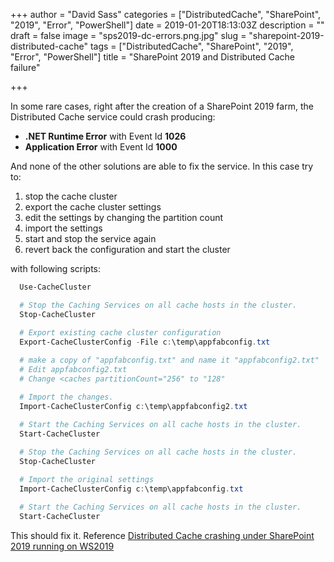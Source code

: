 +++
author = "David Sass"
categories = ["DistributedCache", "SharePoint", "2019", "Error", "PowerShell"]
date = 2019-01-20T18:13:03Z
description = ""
draft = false
image = "sps2019-dc-errors.png.jpg"
slug = "sharepoint-2019-distributed-cache"
tags = ["DistributedCache", "SharePoint", "2019", "Error", "PowerShell"]
title = "SharePoint 2019 and Distributed Cache failure"

+++


In some rare cases, right after the creation of a SharePoint 2019 farm, the Distributed Cache service could crash producing:
- **.NET Runtime Error** with Event Id **1026**
- **Application Error** with Event Id **1000**

And none of the other solutions are able to fix the service. In this case try to:

  1. stop the cache cluster
  2. export the cache cluster settings
  2. edit the settings by changing the partition count
  3. import the settings 
  4. start and stop the service again
  5. revert back the configuration and start the cluster

with following scripts:

``` powershell
  Use-CacheCluster

  # Stop the Caching Services on all cache hosts in the cluster.
  Stop-CacheCluster

  # Export existing cache cluster configuration
  Export-CacheClusterConfig -File c:\temp\appfabconfig.txt
  
  # make a copy of "appfabconfig.txt" and name it "appfabconfig2.txt"
  # Edit appfabconfig2.txt
  # Change <caches partitionCount="256" to "128"

  # Import the changes.
  Import-CacheClusterConfig c:\temp\appfabconfig2.txt

  # Start the Caching Services on all cache hosts in the cluster.
  Start-CacheCluster
  
  # Stop the Caching Services on all cache hosts in the cluster.
  Stop-CacheCluster

  # Import the original settings
  Import-CacheClusterConfig c:\temp\appfabconfig.txt

  # Start the Caching Services on all cache hosts in the cluster.
  Start-CacheCluster
```
  
This should fix it. Reference [Distributed Cache crashing under SharePoint 2019 running on WS2019](https://techcommunity.microsoft.com/t5/SharePoint/Distributed-Cache-crashing-under-SharePoint-2019-running-on/m-p/319683)




